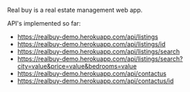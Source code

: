 Real buy is a real estate management web app.

API's implemented so far:

* https://realbuy-demo.herokuapp.com/api/listings
* https://realbuy-demo.herokuapp.com/api/listings/id
* https://realbuy-demo.herokuapp.com/api/listings/search
* https://realbuy-demo.herokuapp.com/api/listings/search?city=value&price=value&bedrooms=value
* https://realbuy-demo.herokuapp.com/api/contactus
* https://realbuy-demo.herokuapp.com/api/contactus/id
